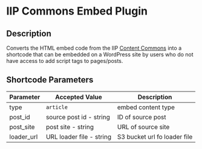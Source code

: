 # IIP Commons Embed Plugin

## Description

Converts the HTML embed code from the IIP [Content Commons](https://commons.america.gov/) into a shortcode that can be embedded on a WordPress site by users who do not have access to add script tags to pages/posts.

## Shortcode Parameters

| Parameter  | Accepted Value           | Description                  |
|------------|--------------------------|------------------------------|
| type       | `article`                | embed content type           |
| post_id    | source post id - string  | ID of source post            |
| post_site  | post site - string       | URL of source site           |
| loader_url | URL loader file - string | S3 bucket url fo loader file |